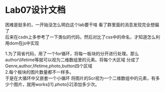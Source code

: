 # Lab07设计文档

困难是挺多的，一开始没怎么明白这个lab要干啥  看了群里面的消息发现完全想偏了<br/>
后来在csdn上多参考了一下类似的代码，然后对比了css中的命名，才知道怎么利用dom在js中实现

1.为了简省代码，用了一个for循环，将每一板块的分开进行处理。那么author\lifetime等就可以视为二维数组里的元素。将每个大区域
分成了Genre,author,lifetime,photo,button四个区域
<br/>
2.每个板块的图片数量都不一样多。<br/>
  于是在大循环中又嵌套一个小循环 将图片的Scr视为一个二维数组中的元素，有多少个图片，就用works[i1].photo[i2]添加多少次。
  



